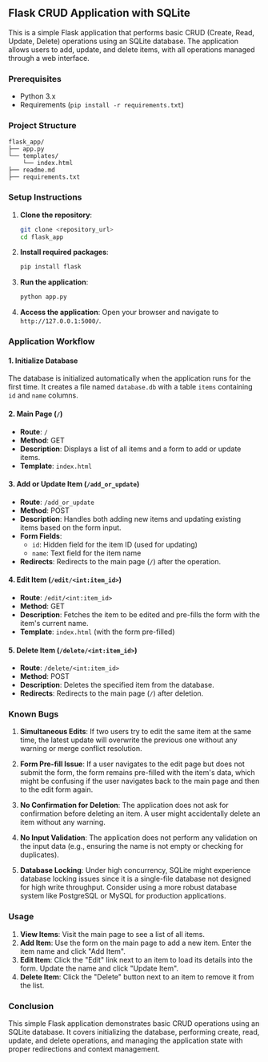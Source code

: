 ## Flask CRUD Application with SQLite

This is a simple Flask application that performs basic CRUD (Create, Read, Update, Delete) operations using an SQLite database. The application allows users to add, update, and delete items, with all operations managed through a web interface.

### Prerequisites

- Python 3.x
- Requirements (`pip install -r requirements.txt`)

### Project Structure

```
flask_app/
├── app.py
└── templates/
    └── index.html
├── readme.md
├── requirements.txt
```

### Setup Instructions

1. **Clone the repository**:
    ```bash
    git clone <repository_url>
    cd flask_app
    ```

2. **Install required packages**:
    ```bash
    pip install flask
    ```

3. **Run the application**:
    ```bash
    python app.py
    ```

4. **Access the application**:
    Open your browser and navigate to `http://127.0.0.1:5000/`.

### Application Workflow

#### 1. Initialize Database

The database is initialized automatically when the application runs for the first time. It creates a file named `database.db` with a table `items` containing `id` and `name` columns.

#### 2. Main Page (`/`)

- **Route**: `/`
- **Method**: GET
- **Description**: Displays a list of all items and a form to add or update items.
- **Template**: `index.html`

#### 3. Add or Update Item (`/add_or_update`)

- **Route**: `/add_or_update`
- **Method**: POST
- **Description**: Handles both adding new items and updating existing items based on the form input.
- **Form Fields**:
  - `id`: Hidden field for the item ID (used for updating)
  - `name`: Text field for the item name
- **Redirects**: Redirects to the main page (`/`) after the operation.

#### 4. Edit Item (`/edit/<int:item_id>`)

- **Route**: `/edit/<int:item_id>`
- **Method**: GET
- **Description**: Fetches the item to be edited and pre-fills the form with the item's current name.
- **Template**: `index.html` (with the form pre-filled)

#### 5. Delete Item (`/delete/<int:item_id>`)

- **Route**: `/delete/<int:item_id>`
- **Method**: POST
- **Description**: Deletes the specified item from the database.
- **Redirects**: Redirects to the main page (`/`) after deletion.

### Known Bugs

1. **Simultaneous Edits**: If two users try to edit the same item at the same time, the latest update will overwrite the previous one without any warning or merge conflict resolution.

2. **Form Pre-fill Issue**: If a user navigates to the edit page but does not submit the form, the form remains pre-filled with the item's data, which might be confusing if the user navigates back to the main page and then to the edit form again.

3. **No Confirmation for Deletion**: The application does not ask for confirmation before deleting an item. A user might accidentally delete an item without any warning.

4. **No Input Validation**: The application does not perform any validation on the input data (e.g., ensuring the name is not empty or checking for duplicates).

5. **Database Locking**: Under high concurrency, SQLite might experience database locking issues since it is a single-file database not designed for high write throughput. Consider using a more robust database system like PostgreSQL or MySQL for production applications.

### Usage

1. **View Items**: Visit the main page to see a list of all items.
2. **Add Item**: Use the form on the main page to add a new item. Enter the item name and click "Add Item".
3. **Edit Item**: Click the "Edit" link next to an item to load its details into the form. Update the name and click "Update Item".
4. **Delete Item**: Click the "Delete" button next to an item to remove it from the list.

### Conclusion

This simple Flask application demonstrates basic CRUD operations using an SQLite database. It covers initializing the database, performing create, read, update, and delete operations, and managing the application state with proper redirections and context management.